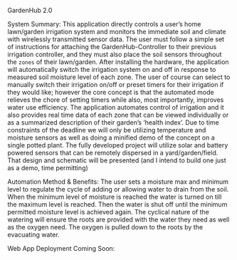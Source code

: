 GardenHub 2.0

System Summary:
This application directly controls a user’s home lawn/garden  irrigation system and monitors the immediate soil and climate with wirelessly transmitted sensor data. The user must follow a simple set of instructions for attaching the GardenHub-Controller to their previous irrigation controller, and they must also place the soil sensors throughout the `zones` of their lawn/garden. After installing the hardware, the application will automatically switch the irrigation system on and off in response to measured soil moisture level of each zone. The user of course can select to manually switch their irrigation on/off or preset timers for their irrigation if they would like; however the core concept is that the automated mode relieves the chore of setting timers while also, most importantly, improves water use efficiency.
	The application automates control of irrigation and it also provides real time data of each zone that can be viewed individually or as a summarized description of their garden’s ‘health index’. Due to time constraints of the deadline we will only be utilizing temperature and moisture sensors as well as doing a minified demo of the concept on a single potted plant. The fully developed project will utilize solar and battery powered sensors that can be remotely dispersed in a yard/garden/field. That design and schematic will be presented (and I intend to build one just as a demo, time permitting)


Automation Method & Benefits:
The user sets a moisture max and minimum level to regulate the cycle of adding or allowing water to drain from the soil. When the minimum level of moisture is reached the water is turned on till the maximum level is reached. Then the water is shut off until the minimum permitted moisture level is achieved again. The cyclical nature of the watering will ensure the roots are provided with the water they need as well as the oxygen need. The oxygen is pulled down to the roots by the evacuating water. 


Web App Deployment Coming Soon:

